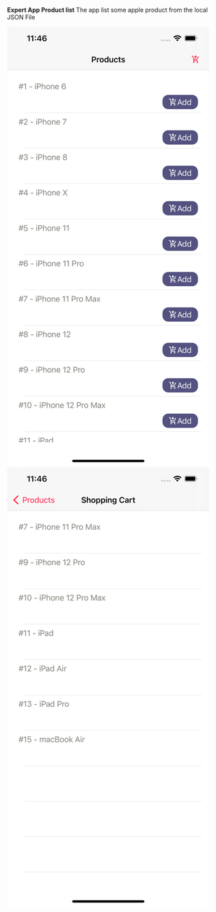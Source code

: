 **Expert App Product list**
The app list some apple product from the local JSON File

![Alt Text](/screenshots/img1.png)
![Alt Text](/screenshots/img2.png)
